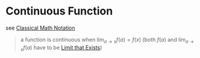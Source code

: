 # Continuous Function

see [Classical Math Notation](../Tags%20b793d46ea133446daa88889450d15033/Classical%20Math%20Notation%20eb53679093ce497baa118d7bfde14d6c.md)

> a function is continuous when $\lim_{a \to x} f(a) = f(x)$ (both $f(a)$ and $\lim_{a \to x} f(a)$ have to be [Limit that Exists](Limit%20that%20Exists%206a9c8aa5e455457ba848eb37d8d12bc7.md))
>